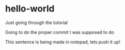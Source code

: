# hello-world
Just going through the tutorial

Going to do the proper commit I was supposed to do

This sentence is being made in notepad, lets push it up!
